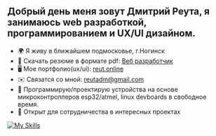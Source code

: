  
## Добрый день меня зовут Дмитрий Реута, я занимаюсь web разработкой, программированием и UX/UI дизайном.

* 🌍  Я живу в ближайшем подмосковье, г.Ногинск
* 📃  Скачать резюме в формате pdf: [Веб разработчик](https://hh.ru/resume_converter/%D0%A0%D0%B5%D1%83%D1%82%D0%B0%20%D0%94%D0%BC%D0%B8%D1%82%D1%80%D0%B8%D0%B9%20%D0%A1%D0%B5%D1%80%D0%B3%D0%B5%D0%B5%D0%B2%D0%B8%D1%87.pdf?hash=b8b8fab8ff0c5d000f0039ed1f63546e543070&type=pdf&hhtmSource=resume&hhtmFrom=resume_list)
* 🖥️  Мое портфолио(ux/ui): [reut.online](http://reut.online)
* ✉️  Связатся со мной: [reutadm@gmail.com](mailto:reutadm@gmail.com)
* 🧠  Программирую/проектирую устройства на основе микроконтроллеров esp32/atmel, linux devboards в свободное время. 
* 🤝  Открыт для сотрудничества в интересных проектах 

[![My Skills](https://skillicons.dev/icons?i=js,html,css,sass,nodejs,npm,webpack,gulp,yarn,jquery,tailwind,vue,vuetify,astro,bootstrap,python,flask,docker,github,webflow,ps,figma,vscode,bash,apple,linux,debian,cpp,arduino,raspberrypi)](https://skillicons.dev)

